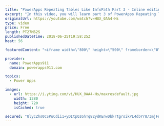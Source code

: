 ```yaml
---
title: "PowerApps Repeating Tables Like InfoPath Part 3 - Inline editing"
excerpt: "In this video, you will learn part 3 of PowerApps Repeating Tables like InfoPath. This time around we cover the really advanced stuff with inline editing and making sure the users don't lose their changes. All of this done in the context of an expense report.  PowerApps Repeating Tables Part 1 https://www.youtube.com/watch?v=xgznk4XlPCo"
originalUrl: https://youtube.com/watch?v=HUX_0AA4-Hs
type: video
price: Free
length: PT27M52S
publishedDateTime: 2018-06-25T19:58:25Z
heat: 56

featuredContent: "<iframe width=\"800\" height=\"500\" frameborder=\"0\" src=\"https://www.youtube.com/embed/HUX_0AA4-Hs\" allow=\"accelerometer; autoplay; encrypted-media; gyroscope; picture-in-picture\" allowfullscreen></iframe>"

provider:
  name: PowerApps911
  domain: powerapps911.com

topics:
  - Power Apps

images:
  - url: https://i.ytimg.com/vi/HUX_0AA4-Hs/maxresdefault.jpg
    width: 1280
    height: 720
    isCached: true

secured: "UlycZhs0CSPuCdii1+yDItpQzGhTq82ydKEnwDbkrtgrsikPL4dbYr8/3mjFnB2VQm3pFL09FV6i80ZTdUIQMeUHccnCz8TWV3bq4OCUihn7HzCEGqGDg/9OvqDA+TG+DtW2GbQQ5lXF2NBQgd56bIPFSxG/hSj80GXvdHi24A1/LnBbEGcZLUUpNkD/Tcl8STXZntgEntwRFvX5ftSolt2zxwrwuowvCj3UZTVn4Sk+saY+Yw6TyoT7X7C+G6Iv+wnRC/MDLf6DVZbI2I54dfYDOkkrlbUfmEx69ctmQ0y0ucaiFj3GuG3JGkhkW+e3qzfFvg/8MeWe5xum5akX3xFnSU9Wn6ktF3AvCcU7A7aKEjX+uObCrgTJF5uosGjJghS9a9yVRe7FXs+/rC/cJGXl5ncAvO/Z3mVwV2nsj/o=;bZDYnhzuys1ebb1kkAeuog=="
---
```


